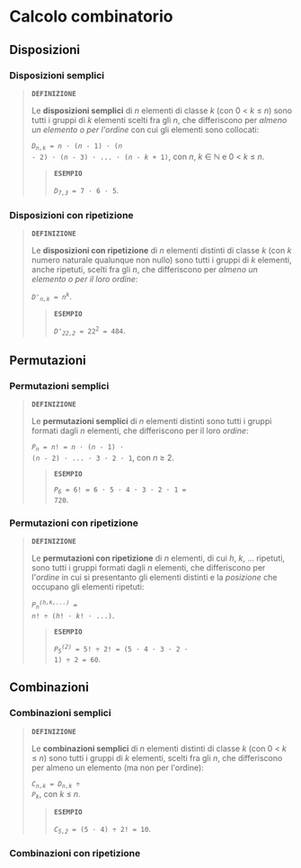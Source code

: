 # Calcolo combinatorio

## Disposizioni

### Disposizioni semplici

> **`DEFINIZIONE`**
> 
> Le **disposizioni semplici** di *n* elementi di classe *k* (con 0 < *k* &le; *n*) sono tutti i gruppi di *k* elementi scelti fra gli *n*, che differiscono per *almeno un elemento o per l'ordine* con cui gli elementi sono collocati:
> 
> <code><i>D<sub>n,k</sub></i> = <i>n</i> &sdot; (<i>n</i> - 1) &sdot; (<i>n</i> - 2) &sdot; (<i>n</i> - 3) &sdot; ... &sdot; (<i>n</i> - <i>k</i> + 1)</code>, con *n*, *k* &isin; &Nopf; e 0 < *k* &le; *n*.
> 
>> **`ESEMPIO`**
>> 
>> <code><i>D<sub>7,3</sub></i> = 7 &sdot; 6 &sdot; 5</code>.

### Disposizioni con ripetizione

> **`DEFINIZIONE`**
> 
> Le **disposizioni con ripetizione** di *n* elementi distinti di classe *k* (con *k* numero naturale qualunque non nullo) sono tutti i gruppi di *k* elementi, anche ripetuti, scelti fra gli *n*, che differiscono per *almeno un elemento o per il loro ordine*:
> 
> <code><i>D'<sub>n,k</sub></i> = <i>n<sup>k</sup></i></code>.
> 
>> **`ESEMPIO`**
>> 
>> <code><i>D'<sub>22,2</sub></i> = 22<sup>2</sup> = 484</code>.

## Permutazioni

### Permutazioni semplici

> **`DEFINIZIONE`**
> 
> Le **permutazioni semplici** di *n* elementi distinti sono tutti i gruppi formati dagli *n* elementi, che differiscono per il loro *ordine*:
> 
> <code><i>P<sub>n</sub></i> = <i>n</i>! = <i>n</i> &sdot; (<i>n</i> - 1) &sdot; (<i>n</i> - 2) &sdot; ... &sdot; 3 &sdot; 2 &sdot; 1</code>, con *n* &ge; 2.
> 
>> **`ESEMPIO`**
>> 
>> <code><i>P<sub>6</sub></i> = 6! = 6 &sdot; 5 &sdot; 4 &sdot; 3 &sdot; 2 &sdot; 1 = 720</code>.

### Permutazioni con ripetizione

> **`DEFINIZIONE`**
> 
> Le **permutazioni con ripetizione** di *n* elementi, di cui *h*, *k*, ... ripetuti, sono tutti i gruppi formati dagli *n* elementi, che differiscono per l'*ordine* in cui si presentanto gli elementi distinti e la *posizione* che occupano gli elementi ripetuti:
> 
> <code><i>P<sub>n</sub><sup>(<i>h</i>,<i>k</i>,...)</sup></i> = <i>n</i>! &divide; (<i>h</i>! &sdot; <i>k</i>! &sdot; ...)</code>.
> 
>> **`ESEMPIO`**
>> 
>> <code><i>P<sub>5</sub><sup>(2)</sup></i> = 5! &divide; 2! = (5 &sdot; 4 &sdot; 3 &sdot; 2 &sdot; 1) &divide; 2 = 60</code>.

## Combinazioni

### Combinazioni semplici

> **`DEFINIZIONE`**
> 
> Le **combinazioni semplici** di *n* elementi distinti di classe *k* (con 0 < *k* &le; *n*) sono tutti i gruppi di *k* elementi, scelti fra gli *n*, che differiscono per almeno un elemento (ma non per l'ordine):
> 
> <code><i>C<sub>n,k</sub></i> = <i>D<sub>n,k</sub></i> &divide; <i>P<sub>k</sub></i></code>, con *k* &le; *n*.
> 
>> **`ESEMPIO`**
>> 
>> <code><i>C<sub>5,2</sub></i> = (5 &sdot; 4) &divide; 2! = 10</code>.

### Combinazioni con ripetizione

